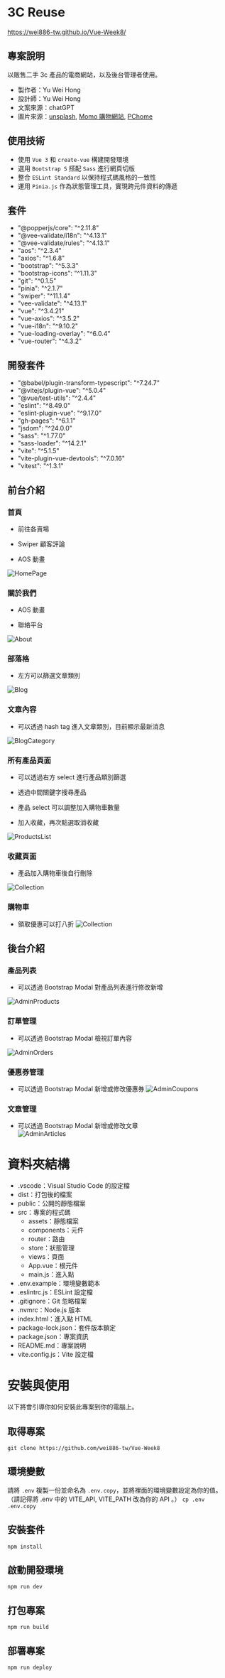 # 3C Reuse

https://wei886-tw.github.io/Vue-Week8/

## 專案說明

以販售二手 3c 產品的電商網站，以及後台管理者使用。

- 製作者：Yu Wei Hong
- 設計師：Yu Wei Hong
- 文案來源：chatGPT
- 圖片來源：[unsplash](https://unsplash.com/), [Momo 購物網站](https://www.momoshop.com.tw/main/Main.jsp), [PChome](https://24h.pchome.com.tw/?gad_source=1&gclid=Cj0KCQjw7ZO0BhDYARIsAFttkCgRq_VgBVPATLz4aHpMQtxOdaagNxkLWnaWP8Q65eIcZanICHZKWdwaAmkrEALw_wcB)

## 使用技術

- 使用 `Vue 3` 和 `create-vue` 構建開發環境
- 選用 `Bootstrap 5` 搭配 `Sass` 進行網頁切版
- 整合 `ESLint Standard` 以保持程式碼風格的一致性
- 運用 `Pinia.js` 作為狀態管理工具，實現跨元件資料的傳遞

## 套件
* "@popperjs/core": "^2.11.8"
* "@vee-validate/i18n": "^4.13.1"
* "@vee-validate/rules": "^4.13.1"
* "aos": "^2.3.4"
* "axios": "^1.6.8"
* "bootstrap": "^5.3.3"
* "bootstrap-icons": "^1.11.3"
* "git": "^0.1.5"
* "pinia": "^2.1.7"
* "swiper": "^11.1.4"
* "vee-validate": "^4.13.1"
* "vue": "^3.4.21"
* "vue-axios": "^3.5.2"
* "vue-i18n": "^9.10.2"
* "vue-loading-overlay": "^6.0.4"
* "vue-router": "^4.3.2"

## 開發套件
* "@babel/plugin-transform-typescript": "^7.24.7"
* "@vitejs/plugin-vue": "^5.0.4"
* "@vue/test-utils": "^2.4.4"
* "eslint": "^8.49.0"
* "eslint-plugin-vue": "^9.17.0"
* "gh-pages": "^6.1.1"
* "jsdom": "^24.0.0"
* "sass": "^1.77.0"
* "sass-loader": "^14.2.1"
* "vite": "^5.1.5"
* "vite-plugin-vue-devtools": "^7.0.16"
* "vitest": "^1.3.1"

## 前台介紹

### 首頁

- 前往各賣場  

- Swiper 顧客評論  

- AOS 動畫

![HomePage](https://raw.githubusercontent.com/wei886-tw/3cReuse-pic/main/HomePage.jpeg)

### 關於我們

- AOS 動畫

- 聯絡平台
  
![About](https://raw.githubusercontent.com/wei886-tw/3cReuse-pic/main/About.png)

### 部落格

- 左方可以篩選文章類別
  
![Blog](https://raw.githubusercontent.com/wei886-tw/3cReuse-pic/main/Blog.png)

### 文章內容

- 可以透過 hash tag 進入文章類別，目前顯示最新消息
  
![BlogCategory](https://raw.githubusercontent.com/wei886-tw/3cReuse-pic/main/BlogCategory.png)

### 所有產品頁面

- 可以透過右方 select 進行產品類別篩選

- 透過中間關鍵字搜尋產品  

- 產品 select 可以調整加入購物車數量

- 加入收藏，再次點選取消收藏
  
![ProductsList](https://raw.githubusercontent.com/wei886-tw/3cReuse-pic/main/ProductsList.jpg)

### 收藏頁面

- 產品加入購物車後自行刪除
  
![Collection](https://raw.githubusercontent.com/wei886-tw/3cReuse-pic/main/Collection.jpg)

### 購物車

- 領取優惠可以打八折
![Collection](https://raw.githubusercontent.com/wei886-tw/3cReuse-pic/main/UserCart.png)

## 後台介紹  

### 產品列表  

- 可以透過 Bootstrap Modal 對產品列表進行修改新增  

![AdminProducts](https://raw.githubusercontent.com/wei886-tw/3cReuse-pic/main/AdminProducts.png)


### 訂單管理  

- 可以透過 Bootstrap Modal 檢視訂單內容  

![AdminOrders](https://raw.githubusercontent.com/wei886-tw/3cReuse-pic/main/AdminOrders.png)

### 優惠券管理  

- 可以透過 Bootstrap Modal 新增或修改優惠券
![AdminCoupons](https://raw.githubusercontent.com/wei886-tw/3cReuse-pic/main/AdminCoupons.png)


### 文章管理  

- 可以透過 Bootstrap Modal 新增或修改文章  
![AdminArticles](https://raw.githubusercontent.com/wei886-tw/3cReuse-pic/main/AdminArticles.png)

# 資料夾結構
- .vscode：Visual Studio Code 的設定檔
- dist：打包後的檔案
- public：公開的靜態檔案
- src：專案的程式碼
  - assets：靜態檔案
  - components：元件
  - router：路由
  - store：狀態管理
  - views：頁面
  - App.vue：根元件
  - main.js：進入點
- .env.example：環境變數範本
- .eslintrc.js：ESLint 設定檔
- .gitignore：Git 忽略檔案
- .nvmrc：Node.js 版本
- index.html：進入點 HTML
- package-lock.json：套件版本鎖定
- package.json：專案資訊
- README.md：專案說明
- vite.config.js：Vite 設定檔

# 安裝與使用
以下將會引導你如何安裝此專案到你的電腦上。

## 取得專案
```git clone https://github.com/wei886-tw/Vue-Week8 ```

## 環境變數
請將 `.env` 複製一份並命名為 `.env.copy`，並將裡面的環境變數設定為你的值。
（請記得將 .env 中的 VITE_API, VITE_PATH 改為你的 API 。）
```cp .env .env.copy```

## 安裝套件
```npm install ```

## 啟動開發環境
```npm run dev```

## 打包專案
```npm run build```

## 部署專案
```npm run deploy```





